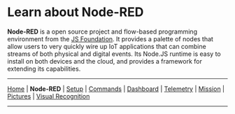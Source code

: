 # Learn about Node-RED

**Node-RED** is a open source project and flow-based programming environment from the
[JS Foundation](https://js.foundation/community/projects). It provides a palette of nodes that allow users
to very quickly wire up IoT applications that can combine streams of both physical and digital events.
Its Node.JS runtime is easy to install on both devices and the cloud, and provides a framework for
extending its capabilities.

---

[Home](/README.md) | **Node-RED** | [Setup](/docs/PART2.md) | [Commands](/docs/PART3.md) | [Dashboard](/docs/PART4.md) | [Telemetry](/docs/PART5.md) | [Mission](/docs/PART6.md) | [Pictures](/docs/PART7.md) | [Visual Recognition](/docs/PART8.md)

---